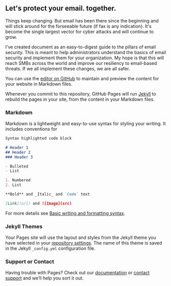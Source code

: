 ## Let's protect your email. together.

Things keep changing. But email has been there since the beginning and will stick around for the forseeable future (if fax is any indication). It's become the single largest vector for cyber attacks and will continue to grow. 

I've created document as an easy-to-digest guide to the pillars of email security. This is meant to help administrators understand the basics of email security and implement them for your organization. My hope is that this will reach SMBs across the world and improve our resiliency to email-based threats. If we all implement these changes, we are all safer.


You can use the [editor on GitHub](https://github.com/material3dge/SecureYourEmail/edit/gh-pages/index.md) to maintain and preview the content for your website in Markdown files.

Whenever you commit to this repository, GitHub Pages will run [Jekyll](https://jekyllrb.com/) to rebuild the pages in your site, from the content in your Markdown files.

### Markdown

Markdown is a lightweight and easy-to-use syntax for styling your writing. It includes conventions for

```markdown
Syntax highlighted code block

# Header 1
## Header 2
### Header 3

- Bulleted
- List

1. Numbered
2. List

**Bold** and _Italic_ and `Code` text

[Link](url) and ![Image](src)
```

For more details see [Basic writing and formatting syntax](https://docs.github.com/en/github/writing-on-github/getting-started-with-writing-and-formatting-on-github/basic-writing-and-formatting-syntax).

### Jekyll Themes

Your Pages site will use the layout and styles from the Jekyll theme you have selected in your [repository settings](https://github.com/material3dge/SecureYourEmail/settings/pages). The name of this theme is saved in the Jekyll `_config.yml` configuration file.

### Support or Contact

Having trouble with Pages? Check out our [documentation](https://docs.github.com/categories/github-pages-basics/) or [contact support](https://support.github.com/contact) and we’ll help you sort it out.
